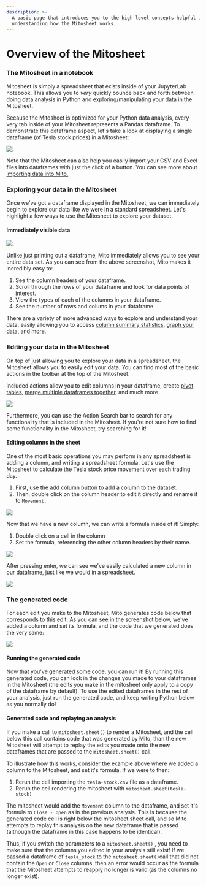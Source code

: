 ```yaml
---
description: >-
  A basic page that introduces you to the high-level concepts helpful in
  understanding how the Mitosheet works.
---
```


# Overview of the Mitosheet

### The Mitosheet in a notebook

Mitosheet is simply a spreadsheet that exists inside of your JupyterLab notebook. This allows you to _very_ quickly bounce back and forth between doing data analysis in Python and exploring/manipulating your data in the Mitosheet.

Because the Mitosheet is optimized for your Python data analysis, every very tab inside of your Mitosheet represents a Pandas dataframe. To demonstrate this dataframe aspect, let's take a look at displaying a single dataframe (of Tesla stock prices) in a Mitosheet:

![](<../.gitbook/assets/Screen Shot 2022-02-17 at 2.26.18 PM.png>)

Note that the Mitosheet can also help you easily import your CSV and Excel files into dataframes with just the click of a button. You can see more about [importing data into Mito.](../how-to/importing-data-to-mito.md)

### Exploring your data in the Mitosheet

Once we've got a dataframe displayed in the Mitosheet, we can immediately begin to explore our data like we were in a standard spreadsheet. Let's highlight a few ways to use the Mitosheet to explore your dataset.

#### Immediately visible data

![.](<../.gitbook/assets/Screen Shot 2022-02-17 at 2.26.18 PM copy.png>)

Unlike just printing out a dataframe, Mito immediately allows you to see your entire data set. As you can see from the above screenshot, Mito makes it incredibly easy to:

1. See the column headers of your dataframe.
2. Scroll through the rows of your dataframe and look for data points of interest.
3. View the types of each of the columns in your dataframe.
4. See the number of rows and colums in your dataframe.

There are a variety of more advanced ways to explore and understand your data, easily allowing you to access [column summary statistics](../how-to/summary-statistics.md), [graph your data](../how-to/graphing.md), and [more.](../how-to/pivot-tables.md)

### Editing your data in the Mitosheet

On top of just allowing you to explore your data in a spreadsheet, the Mitosheet allows you to easily edit your data. You can find most of the basic actions in the toolbar at the top of the Mitosheet.

Included actions allow you to edit columns in your dataframe, create [pivot tables](../how-to/pivot-tables.md), [merge multiple dataframes together](../how-to/merging-datasets-together.md), and much more.

![](<../.gitbook/assets/Screen Shot 2022-02-17 at 2.26.18 PM copy 2.png>)

Furthermore, you can use the Action Search bar to search for any functionality that is included in the Mitosheet. If you're not sure how to find some functionality in the Mitosheet, try searching for it!

#### Editing columns in the sheet

One of the most basic operations you may perform in any spreadsheet is adding a column, and writing a spreadsheet formula. Let's use the Mitosheet to calculate the Tesla stock price movement over each trading day.

1. First, use the add column button to add a column to the dataset.
2. Then, double click on the column header to edit it directly and rename it to `Movement.`

![](<../.gitbook/assets/Screen Shot 2022-02-17 at 3.05.05 PM.png>)

Now that we have a new column, we can write a formula inside of it! Simply:

1. Double click on a cell in the column
2. Set the formula, referencing the other column headers by their name.

![](<../.gitbook/assets/Screen Shot 2022-02-17 at 3.05.36 PM.png>)

After pressing enter, we can see we've easily calculated a new column in our dataframe, just like we would in a spreadsheet.

![](<../.gitbook/assets/Screen Shot 2022-02-17 at 3.05.48 PM.png>)

### The generated code

For each edit you make to the Mitosheet, Mito generates code below that corresponds to this edit. As you can see in the screenshot below, we've added a column and set its formula, and the code that we generated does the very same:

![](<../.gitbook/assets/Screen Shot 2022-02-17 at 3.06.35 PM.png>)

#### Running the generated code

Now that you've generated some code, you can run it! By running this generated code, you can lock in the changes you made to your dataframes in the Mitosheet (the edits you make in the mitosheet only apply to a copy of the dataframe by default). To use the edited dataframes in the rest of your analysis, just run the generated code, and keep writing Python below as you normally do!

#### Generated code and replaying an analysis

If you make a call to `mitosheet.sheet()` to render a Mitosheet, and the cell below this call contains code that was generated by Mito, than the new Mitosheet will attempt to replay the edits you made onto the new dataframes that are passed to the `mitosheet.sheet()` call.&#x20;

To illustrate how this works, consider the example above where we added a column to the Mitosheet, and set it's formula. If we were to then:

1. Rerun the cell importing the `tesla-stock.csv` file as a dataframe.
2. Rerun the cell rendering the mitosheet with `mitosheet.sheet(tesla-stock)`

The mitosheet would add the `Movement` column to the dataframe, and set it's formula to `Close - Open` as in the previous analysis. This is because the generated code cell is right below the mitosheet.sheet call, and so Mito attempts to replay this analysis on the new dataframe that is passed (although the dataframe in this case happens to be identical).

Thus, if you switch the parameters to a `mitosheet.sheet()` , you need to make sure that the columns you edited in your analysis still exist! If we passed a dataframe of `tesla_stock` to the  `mitosheet.sheet()`call that did not contain the `Open` or `Close` columns, then an error would occur as the formula that the Mitosheet attempts to reapply no longer is valid (as the columns no longer exist).
